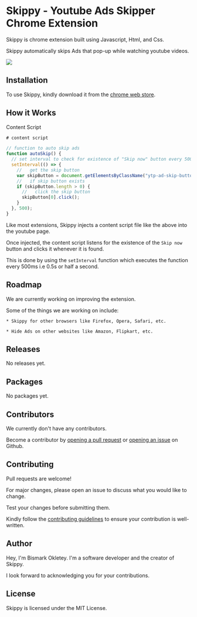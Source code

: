 # Skippy - Youtube Ads Skipper Chrome Extension

Skippy is chrome extension built using Javascript, Html, and Css.

Skippy automatically skips Ads that pop-up while watching youtube videos.

<!-- show image on readme -->

![](https://raw.githubusercontent.com/siddharthkp/skippy/master/skippy.png)

## Installation

To use Skippy, kindly download it from the [chrome web store](https://chrome.google.com/webstore).

## How it Works

Content Script

```javascript
# content script

// function to auto skip ads
function autoSkip() {
  // set interval to check for existence of "Skip now" button every 500ms i.e 0.5s or half a second
  setInterval(() => {
    //   get the skip button
    var skipButton = document.getElementsByClassName("ytp-ad-skip-button");
    //   if skip button exists
    if (skipButton.length > 0) {
      //   click the skip button
      skipButton[0].click();
    }
  }, 500);
}
```

Like most extensions, Skippy injects a content script file like the above into the youtube page.

Once injected, the content script listens for the existence of the `Skip now` button and clicks it whenever it is found.

This is done by using the `setInterval` function which executes the function every 500ms i.e 0.5s or half a second.

## Roadmap

We are currently working on improving the extension.

Some of the things we are working on include:

    * Skippy for other browsers like Firefox, Opera, Safari, etc.

    * Hide Ads on other websites like Amazon, Flipkart, etc.

## Releases

No releases yet.

## Packages

No packages yet.

## Contributors

We currently don't have any contributors.

Become a contributor by [opening a pull request]() or [opening an issue]() on Github.

## Contributing

Pull requests are welcome!

For major changes, please open an issue to discuss what you would like to change.

Test your changes before submitting them.

Kindly follow the [contributing guidelines]() to ensure your contribution is well-written.

## Author

Hey, I'm Bismark Okletey. I'm a software developer and the creator of Skippy.

I look forward to acknowledging you for your contributions.

## License

<!-- add MIT LICENCE with link to LICENCE -->

Skippy is licensed under the MIT License.
